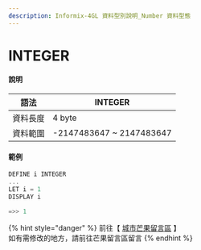 ```yaml
---
description: Informix-4GL 資料型別說明_Number 資料型態
---
```


# INTEGER

#### 說明

| 語法   | INTEGER                   |
| ---- | ------------------------- |
| 資料長度 | 4 byte                    |
| 資料範圍 | -2147483647 \~ 2147483647 |

#### 範例

```objectivec
DEFINE i INTEGER
...
LET i = 1
DISPLAY i

=>> 1
```

{% hint style="danger" %}
前往【 [城市芒果留言區](https://give0714.pixnet.net/blog/post/46109926-informix-4gl-%E7%B0%A1%E5%96%AE%E8%B3%87%E6%96%99%E5%9E%8B%E5%88%A5%E3%80%8A-numeric-data-%E3%80%8B\(-%E4%BA%8C-\)) 】\
如有需修改的地方，請前往芒果留言區留言
{% endhint %}
